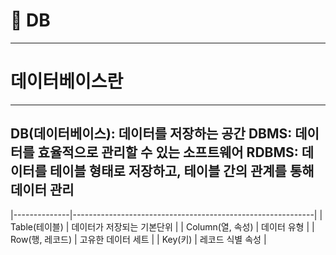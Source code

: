 # 📌 DB
---
# 데이터베이스란
---
DB(데이터베이스): 데이터를 저장하는 공간
DBMS: 데이터를 효율적으로 관리할 수 있는 소프트웨어
RDBMS: 데이터를 테이블 형태로 저장하고, 테이블 간의 관계를 통해 데이터 관리
---
|--------------|------------------------------------------------------------|
| Table(테이블)   | 데이터가 저장되는 기본단위                         |
| Column(열, 속성) | 데이터 유형                        |
| Row(행, 레코드)  | 고유한 데이터 세트                                                     |
| Key(키)   | 레코드 식별 속성                                             |
